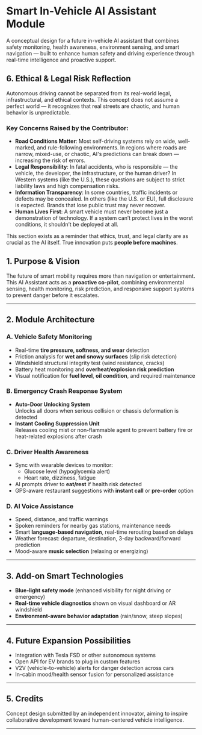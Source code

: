 # Smart In-Vehicle AI Assistant Module

A conceptual design for a future in-vehicle AI assistant that combines safety monitoring, health awareness, environment sensing, and smart navigation — built to enhance human safety and driving experience through real-time intelligence and proactive support.

## 6. Ethical & Legal Risk Reflection

Autonomous driving cannot be separated from its real-world legal, infrastructural, and ethical contexts. This concept does not assume a perfect world — it recognizes that real streets are chaotic, and human behavior is unpredictable.

### Key Concerns Raised by the Contributor:

- **Road Conditions Matter**: Most self-driving systems rely on wide, well-marked, and rule-following environments. In regions where roads are narrow, mixed-use, or chaotic, AI's predictions can break down — increasing the risk of errors.
- **Legal Responsibility**: In fatal accidents, who is responsible — the vehicle, the developer, the infrastructure, or the human driver? In Western systems (like the U.S.), these questions are subject to strict liability laws and high compensation risks.
- **Information Transparency**: In some countries, traffic incidents or defects may be concealed. In others (like the U.S. or EU), full disclosure is expected. Brands that lose public trust may never recover.
- **Human Lives First**: A smart vehicle must never become just a demonstration of technology. If a system can’t protect lives in the worst conditions, it shouldn’t be deployed at all.

This section exists as a reminder that ethics, trust, and legal clarity are as crucial as the AI itself. True innovation puts **people before machines**.
## 1. Purpose & Vision

The future of smart mobility requires more than navigation or entertainment. This AI Assistant acts as a **proactive co-pilot**, combining environmental sensing, health monitoring, risk prediction, and responsive support systems to prevent danger before it escalates.

---

## 2. Module Architecture

### A. Vehicle Safety Monitoring
- Real-time **tire pressure, softness, and wear** detection
- Friction analysis for **wet and snowy surfaces** (slip risk detection)
- Windshield structural integrity test (wind resistance, cracks)
- Battery heat monitoring and **overheat/explosion risk prediction**
- Visual notification for **fuel level**, **oil condition**, and required maintenance

### B. Emergency Crash Response System
- **Auto-Door Unlocking System**  
  Unlocks all doors when serious collision or chassis deformation is detected
- **Instant Cooling Suppression Unit**  
  Releases cooling mist or non-flammable agent to prevent battery fire or heat-related explosions after crash

### C. Driver Health Awareness
- Sync with wearable devices to monitor:
  - Glucose level (hypoglycemia alert)
  - Heart rate, dizziness, fatigue
- AI prompts driver to **eat/rest** if health risk detected
- GPS-aware restaurant suggestions with **instant call** or **pre-order** option

### D. AI Voice Assistance
- Speed, distance, and traffic warnings
- Spoken reminders for nearby gas stations, maintenance needs
- Smart **language-based navigation**, real-time rerouting based on delays
- Weather forecast: departure, destination, 3-day backward/forward prediction
- Mood-aware **music selection** (relaxing or energizing)

---

## 3. Add-on Smart Technologies

- **Blue-light safety mode** (enhanced visibility for night driving or emergency)
- **Real-time vehicle diagnostics** shown on visual dashboard or AR windshield
- **Environment-aware behavior adaptation** (rain/snow, steep slopes)

---

## 4. Future Expansion Possibilities

- Integration with Tesla FSD or other autonomous systems
- Open API for EV brands to plug in custom features
- V2V (vehicle-to-vehicle) alerts for danger detection across cars
- In-cabin mood/health sensor fusion for personalized assistance

---

## 5. Credits

Concept design submitted by an independent innovator, aiming to inspire collaborative development toward human-centered vehicle intelligence.

---
